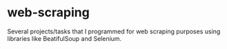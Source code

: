 # web-scraping
Several projects/tasks that I programmed for web scraping purposes using libraries like BeatifulSoup and Selenium.
